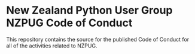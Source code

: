 # New Zealand Python User Group NZPUG Code of Conduct

This repository contains the source for the published Code of Conduct for all of the activities related to NZPUG.
